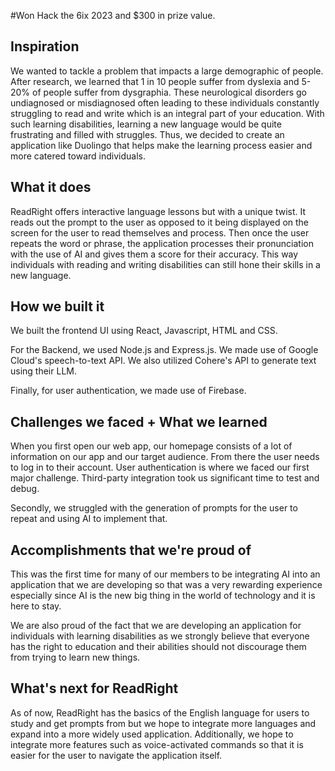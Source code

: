#Won Hack the 6ix 2023 and $300 in prize value.

## Inspiration
We wanted to tackle a problem that impacts a large demographic of people. After research, we learned that 1 in 10 people suffer from dyslexia and 5-20% of people suffer from dysgraphia. These neurological disorders go undiagnosed or misdiagnosed often leading to these individuals constantly struggling to read and write which is an integral part of your education. With such learning disabilities, learning a new language would be quite frustrating and filled with struggles. Thus, we decided to create an application like Duolingo that helps make the learning process easier and more catered toward individuals. 
 
## What it does
ReadRight offers interactive language lessons but with a unique twist. It reads out the prompt to the user as opposed to it being displayed on the screen for the user to read themselves and process. Then once the user repeats the word or phrase, the application processes their pronunciation with the use of AI and gives them a score for their accuracy. This way individuals with reading and writing disabilities can still hone their skills in a new language.

## How we built it
We built the frontend UI using React, Javascript, HTML and CSS. 

For the Backend, we used Node.js and Express.js. We made use of Google Cloud's speech-to-text API. We also utilized Cohere's API to generate text using their LLM.

Finally, for user authentication, we made use of Firebase.

## Challenges we faced + What we learned
When you first open our web app, our homepage consists of a lot of information on our app and our target audience. From there the user needs to log in to their account. User authentication is where we faced our first major challenge. Third-party integration took us significant time to test and debug. 

Secondly, we struggled with the generation of prompts for the user to repeat and using AI to implement that. 
 
## Accomplishments that we're proud of
This was the first time for many of our members to be integrating AI into an application that we are developing so that was a very rewarding experience especially since AI is the new big thing in the world of technology and it is here to stay. 

We are also proud of the fact that we are developing an application for individuals with learning disabilities as we strongly believe that everyone has the right to education and their abilities should not discourage them from trying to learn new things. 

## What's next for ReadRight
As of now, ReadRight has the basics of the English language for users to study and get prompts from but we hope to integrate more languages and expand into a more widely used application. Additionally, we hope to integrate more features such as voice-activated commands so that it is easier for the user to navigate the application itself. 

